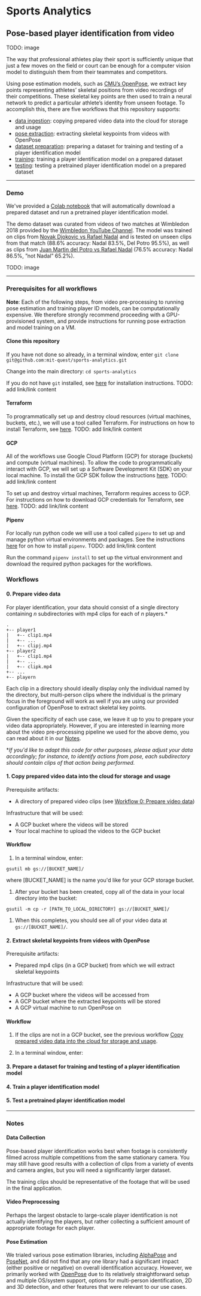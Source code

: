# Sports Analytics
## Pose-based player identification from  video

TODO: image

The way that professional athletes play their sport is sufficiently unique that just a few moves on the field or court can be enough for a computer vision model to distinguish them from their teammates and competitors.

Using pose estimation models, such as [CMU’s OpenPose](https://github.com/CMU-Perceptual-Computing-Lab/openpose), we extract key points representing athletes’ skeletal positions from video recordings of their competitions. These skeletal key points are then used to train a neural network to predict a particular athlete’s identity from unseen footage. To accomplish this, there are five workflows that this repository supports:

* [data ingestion](data_ingestion): copying prepared video data into the cloud for storage and usage
* [pose extraction](pose_extraction): extracting skeletal keypoints from videos with OpenPose
* [dataset preparation](dataset_preparation): preparing a dataset for training and testing of a player identification model
* [training](train): training a player identification model on a prepared dataset
* [testing](test): testing a pretrained player identification model on a prepared dataset

---
### Demo

We've provided a [Colab notebook]() that will automatically download a prepared dataset and run a pretrained player identification model.

The demo dataset was curated from videos of two matches at Wimbledon 2018 provided by the [Wimbledon YouTube Channel](https://www.youtube.com/wimbledon). The model was trained on clips from [Novak Djokovic vs Rafael Nadal](https://www.youtube.com/watch?v=V96sSCV03ng) and is tested on unseen clips from that match (88.6% accuracy: Nadal 83.5%, Del Potro 95.5%), as well as clips from [Juan Martin del Potro vs Rafael Nadal](https://www.youtube.com/watch?v=S5LVbZUgM48) (76.5% accuracy: Nadal 86.5%, ”not Nadal” 65.2%).

TODO: image

---
### Prerequisites for all workflows
**Note**: Each of the following steps, from video pre-processing to running pose estimation and training player ID models, can be computationally expensive. We therefore strongly recommend proceeding with a GPU-provisioned system, and provide instructions for running pose extraction and model training on a VM.

#### Clone this repository
If you have not done so already, in a terminal window, enter `git clone git@github.com:mit-quest/sports-analytics.git`

Change into the main directory: `cd sports-analytics`

If you do not have `git` installed, see [here]() for installation instructions. TODO: add link/link content

#### Terraform

To programmatically set up and destroy cloud resources (virtual machines, buckets, etc.), we will use a tool called Terraform. For instructions on how to install Terraform, see [here](). TODO: add link/link content

#### GCP

All of the workflows use Google Cloud Platform (GCP) for storage (buckets) and compute (virtual machines). To allow the code to programmatically interact with GCP, we will set up a Software Development Kit (SDK) on your local machine. To install the GCP SDK follow the instructions [here](). TODO: add link/link content

To set up and destroy virtual machines, Terraform requires access to GCP. For instructions on how to download GCP credentials for Terraform, see [here](). TODO: add link/link content

#### Pipenv

For locally run python code we will use a tool called `pipenv` to set up and manage python virtual environments and packages. See the instructions [here]() for on how to install `pipenv`. TODO: add link/link content

Run the command `pipenv install` to set up the virtual environment and download the required python packages for the workflows.

### Workflows
#### **0. Prepare video data**

For player identification, your data should consist of a single directory containing *n* subdirectories with mp4 clips for each of *n* players.* 

```
.
+-- player1
|   +-- clip1.mp4
|   +-- ...
|   +-- clipj.mp4
+-- player2
|   +-- clip1.mp4
|   +-- ...
|   +-- clipk.mp4
+-- ...
+-- playern
```

Each clip in a directory should ideally display only the individual named by the directory, but multi-person clips where the individual is the primary focus in the foreground will work as well if you are using our provided configuration of OpenPose to extract skeletal key points.

Given the specificity of each use case, we leave it up to you to prepare your video data appropriately. However, if you are interested in learning more about the video pre-processing pipeline we used for the above demo, you can read about it in our [Notes](#video-preprocessing).

**If you'd like to adapt this code for other purposes, please adjust your data accordingly; for instance, to identify actions from pose, each subdirectory should contain clips of that action being performed.*

#### **1. Copy prepared video data into the cloud for storage and usage**

Prerequisite artifacts:
* A directory of prepared video clips (see [Workflow 0: Prepare video data](#0-prepare-video-data))

Infrastructure that will be used:
* A GCP bucket where the videos will be stored
* Your local machine to upload the videos to the GCP bucket

#### Workflow

1. In a terminal window, enter:

`gsutil mb gs://[BUCKET_NAME]/`

where [BUCKET_NAME]  is the name you'd like for your GCP storage bucket.

1. After your bucket has been created, copy all of the data in your local directory into the bucket:

`gsutil -m cp -r [PATH_TO_LOCAL_DIRECTORY] gs://[BUCKET_NAME]/`

1. When this completes, you should see all of your video data at `gs://[BUCKET_NAME]/`.


#### **2. Extract skeletal keypoints from videos with OpenPose**

Prerequisite artifacts:
* Prepared mp4 clips (in a GCP bucket) from which we will extract skeletal keypoints

Infrastructure that will be used:
* A GCP bucket where the videos will be accessed from
* A GCP bucket where the extracted keypoints will be stored
* A GCP virtual machine to run OpenPose on

#### Workflow

1. If the clips are not in a GCP bucket, see the previous workflow [Copy prepared video data into the cloud for storage and usage]().
 
1. In a terminal window, enter: 

#### **3. Prepare a dataset for training and testing of a player identification model**

#### **4. Train a player identification model**

#### **5. Test a pretrained player identification model**



---

### Notes

#### Data Collection

Pose-based player identification works best when footage is consistently filmed across multiple competitions from the same stationary camera. You may still  have good results with a collection of clips from a variety of events and camera angles, but you will need a significantly larger dataset.

The training clips should be representative of the footage that will be used in the final application.

#### Video Preprocessing

Perhaps the largest obstacle to large-scale player identification is not actually identifying the players, but rather collecting a sufficient amount of appropriate footage for each player.


#### Pose Estimation

We trialed various pose estimation libraries, including [AlphaPose](https://github.com/MVIG-SJTU/AlphaPose) and [PoseNet](https://github.com/tensorflow/tfjs-models/tree/master/posenet), and did not find that any one library had a significant impact (either positive or negative) on overall identification accuracy. However, we primarily worked with [OpenPose](https://github.com/CMU-Perceptual-Computing-Lab/openpose) due to its relatively straightforward setup and multiple OS/system support, options for multi-person identification, 2D and 3D detection, and other features that were relevant to our use cases.